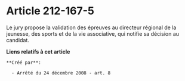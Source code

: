 # Article 212-167-5

Le jury propose la validation des épreuves au directeur régional de la jeunesse, des sports et de la vie associative, qui
notifie sa décision au candidat.

**Liens relatifs à cet article**

	**Créé par**:

	  - Arrêté du 24 décembre 2008 - art. 8
